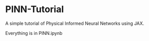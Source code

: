 # PINN-Tutorial
 A simple tutorial of Physical Informed Neural Networks using JAX.

 Everything is in PINN.ipynb
 
